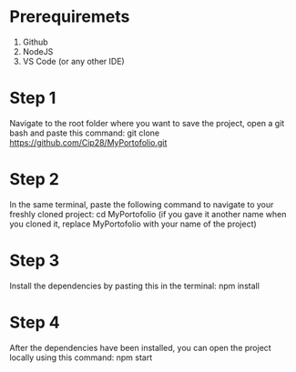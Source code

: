 # Prerequiremets
1. Github
2. NodeJS
3. VS Code (or any other IDE)

# Step 1
Navigate to the root folder where you want to save the project, open a git bash and paste this command:
    git clone https://github.com/Cip28/MyPortofolio.git

# Step 2
In the same terminal, paste the following command to navigate to your freshly cloned project:
    cd MyPortofolio (if you gave it another name when you cloned it, replace MyPortofolio with your name of the project)

# Step 3
Install the dependencies by pasting this in the terminal:
    npm install

# Step 4 
After the dependencies have been installed, you can open the project locally using this command:
    npm start